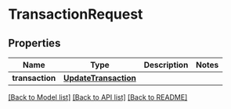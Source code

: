 # TransactionRequest


## Properties
Name | Type | Description | Notes
------------ | ------------- | ------------- | -------------
**transaction** | [**UpdateTransaction**](UpdateTransaction.md) |  | 

[[Back to Model list]](../README.md#documentation-for-models) [[Back to API list]](../README.md#documentation-for-api-endpoints) [[Back to README]](../README.md)


